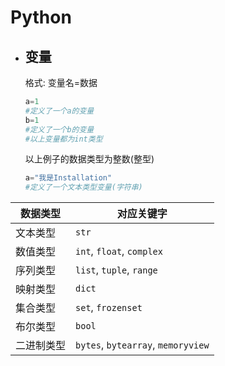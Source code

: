# Python

- ## 变量

  格式: 变量名=数据

  ```python
  a=1
  #定义了一个a的变量
  b=1
  #定义了一个b的变量
  #以上变量都为int类型
  ```
  
  以上例子的数据类型为整数(整型)
  
  ```python
  a="我是Installation"
  #定义了一个文本类型变量(字符串)
  ```

| 数据类型   | 对应关键字                         |
| ---------- | ---------------------------------- |
| 文本类型   | `str`                              |
| 数值类型   | `int`, `float`, `complex`          |
| 序列类型   | `list`, `tuple`, `range`           |
| 映射类型   | `dict`                             |
| 集合类型   | `set`, `frozenset`                 |
| 布尔类型   | `bool`                             |
| 二进制类型 | `bytes`, `bytearray`, `memoryview` |